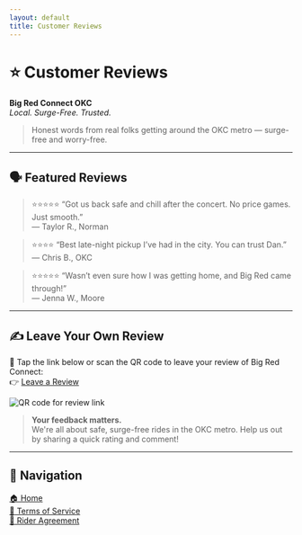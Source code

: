 ```yaml
---
layout: default
title: Customer Reviews
---
```


# ⭐ Customer Reviews  
**Big Red Connect OKC**  
_Local. Surge-Free. Trusted._

> Honest words from real folks getting around the OKC metro — surge-free and worry-free.

---

## 🗣 Featured Reviews

> ⭐⭐⭐⭐⭐ “Got us back safe and chill after the concert. No price games. Just smooth.”  
> — Taylor R., Norman

> ⭐⭐⭐⭐ “Best late-night pickup I’ve had in the city. You can trust Dan.”  
> — Chris B., OKC

> ⭐⭐⭐⭐⭐ “Wasn’t even sure how I was getting home, and Big Red came through!”  
> — Jenna W., Moore

---

## ✍️ Leave Your Own Review

📱 Tap the link below or scan the QR code to leave your review of Big Red Connect:  
👉 [Leave a Review](https://docs.google.com/forms/d/e/1FAIpQLSeq6WCnkrG417rWCGwN56i7FplWpNTHlg1lpGuC-IETDEkEHw/viewform?usp=dialog)

![QR code for review link](./assets/review-qr.png)

> **Your feedback matters.**  
> We're all about safe, surge-free rides in the OKC metro. Help us out by sharing a quick rating and comment!

---

## 🔗 Navigation  
[🏠 Home](https://bigred202403.github.io/Big-Red-Connect/)  
[📄 Terms of Service](https://bigred202403.github.io/Big-Red-Connect/terms)  
[📝 Rider Agreement](https://bigred202403.github.io/Big-Red-Connect/agreement)
